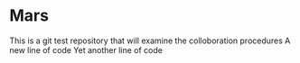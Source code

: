 # Mars
This is a git test repository that will examine the colloboration procedures
A new line of code 
Yet another line of code

